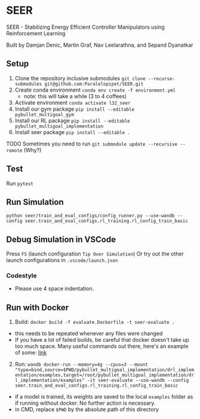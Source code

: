 # SEER

SEER - Stabilizing Energy Efficient Controller Manipulators using Reinforcement Learning

Built by Damjan Denic, Martin Graf, Nav Leelarathna, and Sepand Dyanatkar

## Setup

1. Clone the repository inclusive submodules `git clone --recurse-submodules git@github.com:Paralelopipet/SEER.git`
2. Create conda environment `conda env create -f environment.yml`
    - note: this will take a while (3 to 4 coffees)
3. Activate environment `conda activate l32_seer`
4. Install our gym package `pip install --editable pybullet_multigoal_gym`
5. Install our RL package `pip install --editable pybullet_multigoal_implementation`
6. Install seer package `pip install --editable .`

TODO Sometimes you need to run `git submodule update --recursive --remote` (Why?)

## Test

Run `pytest`

## Run Simulation

`python seer/train_and_eval_configs/config_runner.py --use-wandb --config seer.train_and_eval_configs.rl_training.rl_config_train_basic`

## Debug Simulation in VSCode

Press `F5` (launch configuration `Tip Over Simulation`)
Or try out the other launch configurations in `.vscode/launch.json`

### Codestyle

- Please use 4 space indentation.

## Run with Docker

1. Build: `docker build -f evaluate.Dockerfile -t seer-evaluate .`
  - this needs to be repeated whenever any files were changed
  - If you have a lot of failed builds, be careful that docker doesn't take up too much space. Many useful commands out there, here's an example of some: [link](https://stackoverflow.com/questions/39878939/docker-filling-up-storage-on-macos)
2. Run: `wandb docker-run --memory=4g --cpus=3 --mount "type=bind,source=$PWD/pybullet_multigoal_implementation/drl_implementation/examples,target=/root/pybullet_multigoal_implementation/drl_implementation/examples" -it seer-evaluate --use-wandb --config seer.train_and_eval_configs.rl_training.rl_config_train_basic`
  - if a model is trained, its weights are saved to the local `examples` folder as if running without docker. No further action is necessary.
  - in CMD, replace `$PWD` by the absolute path of this directory
